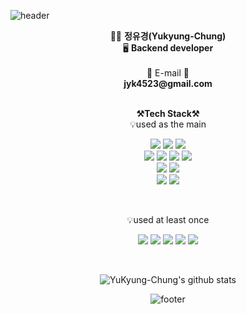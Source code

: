![header](https://capsule-render.vercel.app/api?type=waving&color=gradient&customColorList=3&height=300&section=header&text=welcome!&fontSize=90&animation=fadeIn&fontAlignY=38&desc=Yukyung's%20GitHub%20Profile&descAlignY=51&descAlign=62)

<p align="center">
👩‍💻 <b>정유경(Yukyung-Chung)</b><br>
🖥️ <b>Backend developer</b> <br>
<br/>
📧 E-mail 📧<br/>
<b>jyk4523@gmail.com</b> 
<br>
<br>

<p align="center">
    <Strong>⚒️Tech Stack⚒️</Strong><br>
    💡used as the main
</p>
<p align="center" display="inline-block">
  <img src="https://img.shields.io/badge/JAVA-007396?style=for-the-badge&logo=java&logoColor=white"> 
    <img src="https://img.shields.io/badge/Spring-6DB33F?style=for-the-badge&logo=Spring&logoColor=white">
    <img src="https://img.shields.io/badge/SpringBoot-6DB33F?style=for-the-badge&logo=SpringBoot&logoColor=white">
    <br/>
    <img src="https://img.shields.io/badge/mysql-4479A1?style=for-the-badge&logo=mysql&logoColor=white">
    <img src="https://img.shields.io/badge/Microsoft SQL Server-CC2927?style=for-the-badge&logo=Microsoft SQL Server&logoColor=white">  
    <img src="https://img.shields.io/badge/AWS-232F3E?style=for-the-badge&logo=Amazon AWS&logoColor=white">
    <img src="https://img.shields.io/badge/Linux-FCC624?style=for-the-badge&logo=Linux&logoColor=white">  
    <br>
    <img src="https://img.shields.io/badge/IntelliJ IDEA-000000?style=for-the-badge&logo=IntelliJ IDEA&logoColor=white">
    <img src="https://img.shields.io/badge/Visual Studio-5C2D91?style=for-the-badge&logo=Visual Studio&logoColor=white">
    <br/>
    <img src="https://img.shields.io/badge/Git-F05032?style=for-the-badge&logo=Git&logoColor=white">
    <img src="https://img.shields.io/badge/Github-181717?style=for-the-badge&logo=Github&logoColor=white">
    
</p><br>

<p align="center">
    💡used at least once
</p>
    
<p align="center" display="inline-block">
  <img src="https://img.shields.io/badge/javascript-F7DF1E?style=for-the-badge&logo=javascript&logoColor=black">
  <img src="https://img.shields.io/badge/css-1572B6?style=for-the-badge&logo=css3&logoColor=white">
  <img src="https://img.shields.io/badge/html-E34F26?style=for-the-badge&logo=html5&logoColor=white">
  <img src="https://img.shields.io/badge/C sharp-239120?style=for-the-badge&logo=C sharp&logoColor=white">
  
  
  <img src="https://img.shields.io/badge/Python-3776AB?style=for-the-badge&logo=Python&logoColor=white"> 
</p>

<br>

<div align=center>

![YuKyung-Chung's github stats](https://github-readme-stats.vercel.app/api?username=YuKyung-Chung&show_icons=true)


![footer](https://capsule-render.vercel.app/api?type=waving&color=gradient&customColorList=3&section=footer)

<!--
**YuKyung-Chung/YuKyung-Chung** is a ✨ _special_ ✨ repository because its `README.md` (this file) appears on your GitHub profile.

Here are some ideas to get you started:

- 🔭 I’m currently working on ...
- 🌱 I’m currently learning ...
- 👯 I’m looking to collaborate on ...
- 🤔 I’m looking for help with ...
- 💬 Ask me about ...
- 📫 How to reach me: ...
- 😄 Pronouns: ...
- ⚡ Fun fact: ...
-->
